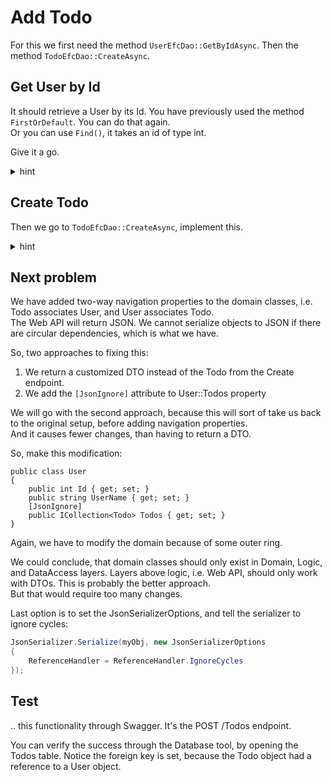# Add Todo

For this we first need the method `UserEfcDao::GetByIdAsync`. Then the method `TodoEfcDao::CreateAsync`.

## Get User by Id

It should retrieve a User by its Id. You have previously used the method `FirstOrDefault`. You can do that again.\
Or you can use `Find()`, it takes an id of type int.

Give it a go.

<details>
<summary>hint</summary>

```csharp
public async Task<User?> GetByIdAsync(int id)
{
    User? user = await context.Users.FindAsync(id);
    return user;
}
```

</details>

## Create Todo
Then we go to `TodoEfcDao::CreateAsync`, implement this. 

<details>
<summary>hint</summary>

```csharp
public async Task<Todo> CreateAsync(Todo todo)
{
    EntityEntry<Todo> added = await context.Todos.AddAsync(todo);
    await context.SaveChangesAsync();
    return added.Entity;
}
```

</details>

## Next problem
We have added two-way navigation properties to the domain classes, i.e. Todo associates User, and User associates Todo.\
The Web API will return JSON. We cannot serialize objects to JSON if there are circular dependencies, which is what we have.

So, two approaches to fixing this:

1) We return a customized DTO instead of the Todo from the Create endpoint.
2) We add the `[JsonIgnore]` attribute to User::Todos property

We will go with the second approach, because this will sort of take us back to the original setup, before adding navigation properties.\
And it causes fewer changes, than having to return a DTO.

So, make this modification:

```csharp{5}
public class User
{
    public int Id { get; set; }
    public string UserName { get; set; }
    [JsonIgnore]
    public ICollection<Todo> Todos { get; set; }
}
```

Again, we have to modify the domain because of some outer ring.

We could conclude, that domain classes should only exist in Domain, Logic, and DataAccess layers. Layers above logic, i.e. Web API, should only work with DTOs. This is probably the better approach.\
But that would require too many changes.

Last option is to set the JsonSerializerOptions, and tell the serializer to ignore cycles:
```csharp
JsonSerializer.Serialize(myObj, new JsonSerializerOptions
{
    ReferenceHandler = ReferenceHandler.IgnoreCycles
});
```

## Test 
.. this functionality through Swagger. It's the POST /Todos endpoint.

You can verify the success through the Database tool, by opening the Todos table. Notice the foreign key is set, because the Todo object had a reference to a User object.